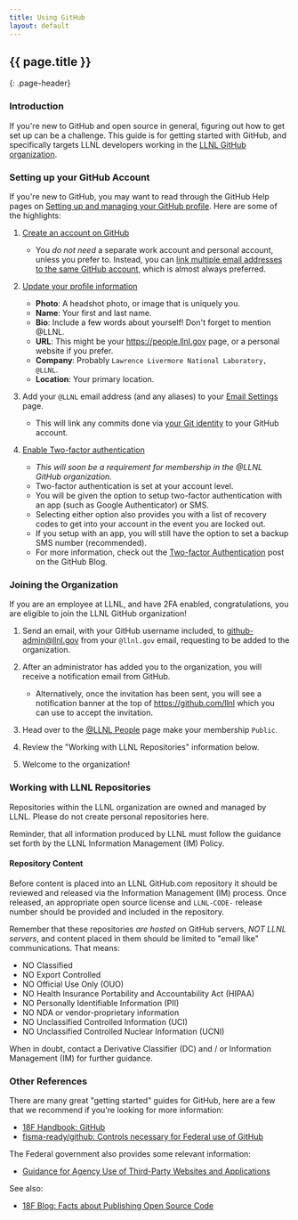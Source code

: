 ```yaml
---
title: Using GitHub
layout: default
---
```


## {{ page.title }}
{: .page-header}

### Introduction

If you're new to GitHub and open source in general, figuring out how to get set up can be a challenge. This guide is for getting started with GitHub, and specifically targets LLNL developers working in the [LLNL GitHub organization](https://github.com/LLNL).

### Setting up your GitHub Account

If you're new to GitHub, you may want to read through the GitHub Help pages on [Setting up and managing your GitHub profile](https://help.github.com/categories/setting-up-and-managing-your-github-profile/). Here are some of the highlights:

1. [Create an account on GitHub](https://github.com/join)

    - You *do not need* a separate work account and personal account, unless you prefer to. Instead, you can [link multiple email addresses to the same GitHub account](https://help.github.com/articles/adding-an-email-address-to-your-github-account/), which is almost always preferred.

2. [Update your profile information](https://github.com/settings/profile)

    - **Photo**: A headshot photo, or image that is uniquely you.
    - **Name**: Your first and last name.
    - **Bio**: Include a few words about yourself! Don't forget to mention @LLNL.
    - **URL**: This might be your https://people.llnl.gov page, or a personal website if you prefer.
    - **Company**: Probably `Lawrence Livermore National Laboratory, @LLNL`.
    - **Location**: Your primary location.

3. Add your `@LLNL` email address (and any aliases) to your [Email Settings](https://github.com/settings/emails) page.

    - This will link any commits done via [your Git identity](https://git-scm.com/book/en/v2/Getting-Started-First-Time-Git-Setup#Your-Identity) to your GitHub account.

4. [Enable Two-factor authentication](https://github.com/settings/security)

    - *This will soon be a requirement for membership in the @LLNL GitHub organization.*
    - Two-factor authentication is set at your account level.
    - You will be given the option to setup two-factor authentication with an app (such as Google Authenticator) or SMS.
    - Selecting either option also provides you with a list of recovery codes to get into your account in the event you are locked out.
    - If you setup with an app, you will still have the option to set a backup SMS number (recommended).
    - For more information, check out the [Two-factor Authentication](https://github.com/blog/1614-two-factor-authentication) post on the GitHub Blog.


### Joining the Organization

If you are an employee at LLNL, and have 2FA enabled, congratulations, you are eligible to join the LLNL GitHub organization!

1. Send an email, with your GitHub username included, to [github-admin@llnl.gov](mailto:github-admin@llnl.gov) from your `@llnl.gov` email, requesting to be added to the organization.

2. After an administrator has added you to the organization, you will receive a notification email from GitHub.

    - Alternatively, once the invitation has been sent, you will see a notification banner at the top of https://github.com/llnl which you can use to accept the invitation.

3. Head over to the [@LLNL People](https://github.com/orgs/LLNL/people) page make your membership `Public`.

4. Review the "Working with LLNL Repositories" information below.

5. Welcome to the organization!

### Working with LLNL Repositories

Repositories within the LLNL organization are owned and managed by LLNL. Please do not create personal repositories here.

Reminder, that all information produced by LLNL must follow the guidance set forth by the LLNL Information Management (IM) Policy.

#### Repository Content

Before content is placed into an LLNL GitHub.com repository it should be reviewed and released via the Information Management (IM) process. Once released, an appropriate open source license and `LLNL-CODE-` release number should be provided and included in the repository.

Remember that these repositories *are hosted* on GitHub servers, *NOT LLNL servers*, and content placed in them should be limited to "email like" communications. That means:

* NO Classified
* NO Export Controlled
* NO Official Use Only (OUO)
* NO Health Insurance Portability and Accountability Act (HIPAA)
* NO Personally Identifiable Information (PII)
* NO NDA or vendor-proprietary information
* NO Unclassified Controlled Information (UCI)
* NO Unclassified Controlled Nuclear Information (UCNI)

When in doubt, contact a Derivative Classifier (DC) and / or Information Management (IM) for further guidance.

### Other References

There are many great "getting started" guides for GitHub, here are a few that we recommend if you're looking for more information:

- [18F Handbook: GitHub](https://handbook.18f.gov/github/)
- [fisma-ready/github: Controls necessary for Federal use of GitHub](https://github.com/fisma-ready/github)

The Federal government also provides some relevant information:

- [Guidance for Agency Use of Third-Party Websites and Applications](https://obamawhitehouse.archives.gov/sites/default/files/omb/assets/memoranda_2010/m10-23.pdf)

See also:

- [18F Blog: Facts about Publishing Open Source Code](https://18f.gsa.gov/2016/08/08/facts-about-publishing-open-source-code-in-government/)
